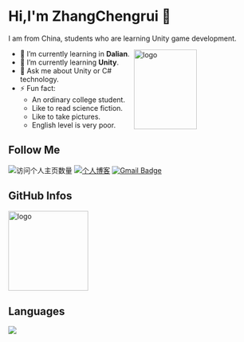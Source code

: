 <!--
**duktig666/duktig666** is a ✨ _special_ ✨ repository because its `README.md` (this file) appears on your GitHub profile.

Here are some ideas to get you started:

- 🔭 I’m currently working on ...
- 🌱 I’m currently learning ...
- 👯 I’m looking to collaborate on ...
- 🤔 I’m looking for help with ...
- 💬 Ask me about ...
- 📫 How to reach me: ...
- 😄 Pronouns: ...
- ⚡ Fun fact: ...

-->



# Hi,I'm ZhangChengrui 👋
I am from China, students who are learning Unity game development.

<img src="https://github-readme-stats.vercel.app/api?username=cr-zhichen&show_icons=true&theme=vue" alt="logo" height="160" align="right" width="50%" />

- 🔭 I’m currently learning in **Dalian**.
- 🌱 I’m currently learning **Unity**.
- 💬 Ask me about Unity or C# technology.
- ⚡ Fun fact: 
  - An ordinary college student.
  - Like to read science fiction.
  - Like to take pictures.
  - English level is very poor.

## Follow Me
![访问个人主页数量](https://komarev.com/ghpvc/?username=cr-zhichen&color=blue&style=flat-square)
[![个人博客](https://img.shields.io/badge/%E4%B8%AA%E4%BA%BA%E5%8D%9A%E5%AE%A2-ccrui.cn-orange?style=flat-square)](https://www.ccrui.cn/)
[![Gmail Badge](https://img.shields.io/badge/gmail-zg.chengrui@foxmail.com-Green?style=flat-square&logo=Gmail&logoColor=white&link=mailto:zg.chengrui@foxmail.com)](mailto:zg.chengrui@foxmail.com)

## GitHub Infos
<img src="https://github-profile-trophy.vercel.app/?username=cr-zhichen&theme=flat&column=7" alt="logo" height="160" align="center" style="margin: auto;" />

## Languages
<a href="https://github.com/cr-zhichen">
  <img src="https://github-readme-stats.vercel.app/api/top-langs/?username=cr-zhichen&theme=vue" />
</a>
